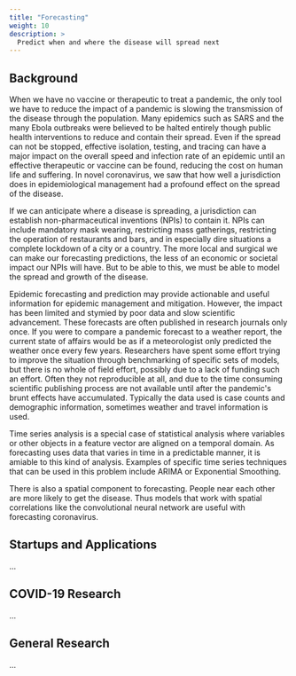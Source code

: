 ```yaml
---
title: "Forecasting"
weight: 10
description: >
  Predict when and where the disease will spread next
---
```


## Background

When we have no vaccine or therapeutic to treat a pandemic, the only tool we have to reduce the impact of a pandemic is slowing the transmission of the disease through the population. Many epidemics such as SARS and the many Ebola outbreaks were believed to be halted entirely though public health interventions to reduce and contain their spread. Even if the spread can not be stopped, effective isolation, testing, and tracing can have a major impact on the overall speed and infection rate of an epidemic until an effective therapeutic or vaccine can be found, reducing the cost on human life and suffering. In novel coronavirus, we saw that how well a jurisdiction does in epidemiological management had a profound effect on the spread of the disease.

If we can anticipate where a disease is spreading, a jurisdiction can establish non-pharmaceutical inventions (NPIs) to contain it. NPIs can include mandatory mask wearing, restricting mass gatherings, restricting the operation of restaurants and bars, and in especially dire situations a complete lockdown of a city or a country. The more local and surgical we can make our forecasting predictions, the less of an economic or societal impact our NPIs will have. But to be able to this, we must be able to model the spread and growth of the disease.

Epidemic forecasting and prediction may provide actionable and useful information for epidemic management and mitigation. However, the impact has been limited and stymied by poor data and slow scientific advancement. These forecasts are often published in research journals only once. If you were to compare a pandemic forecast to a weather report, the current state of affairs would be as if a meteorologist only predicted the weather once every few years. Researchers have spent some effort trying to improve the situation through benchmarking of specific sets of models, but there is no whole of field effort, possibly due to a lack of funding such an effort. Often they not reproducible at all, and due to the time consuming scientific publishing process are not available until after the pandemic's brunt effects have accumulated. Typically the data used is case counts and demographic information, sometimes weather and travel information is used.

Time series analysis is a special case of statistical analysis where variables or other objects in a feature vector are aligned on a temporal domain. As forecasting uses data that varies in time in a predictable manner, it is amiable to this kind of analysis. Examples of specific time series techniques that can be used in this problem include ARIMA or Exponential Smoothing. 

There is also a spatial component to forecasting. People near each other are more likely to get the disease. Thus models that work with spatial correlations like the convolutional neural network are useful with forecasting coronavirus.

## Startups and Applications
...

## COVID-19 Research
...

## General Research
...